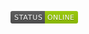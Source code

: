 <svg xmlns="http://www.w3.org/2000/svg" xmlns:xlink="http://www.w3.org/1999/xlink" width="108" height="20" role="img" aria-label="STATUS: ONLINE"><title>STATUS: ONLINE</title><linearGradient id="s" x2="0" y2="100%"><stop offset="0" stop-color="#bbb" stop-opacity=".1"/><stop offset="1" stop-opacity=".1"/></linearGradient><clipPath id="r"><rect width="108" height="20" rx="3" fill="#fff"/></clipPath><g clip-path="url(#r)"><rect width="55" height="20" fill="#555"/><rect x="55" width="53" height="20" fill="#97ca00"/><rect width="108" height="20" fill="url(#s)"/></g><g fill="#fff" text-anchor="middle" font-family="Verdana,Geneva,DejaVu Sans,sans-serif" text-rendering="geometricPrecision" font-size="110"><text aria-hidden="true" x="285" y="150" fill="#010101" fill-opacity=".3" transform="scale(.1)" textLength="450">STATUS</text><text x="285" y="140" transform="scale(.1)" fill="#fff" textLength="450">STATUS</text><text aria-hidden="true" x="805" y="150" fill="#010101" fill-opacity=".3" transform="scale(.1)" textLength="430">ONLINE</text><text x="805" y="140" transform="scale(.1)" fill="#fff" textLength="430">ONLINE</text></g></svg>
